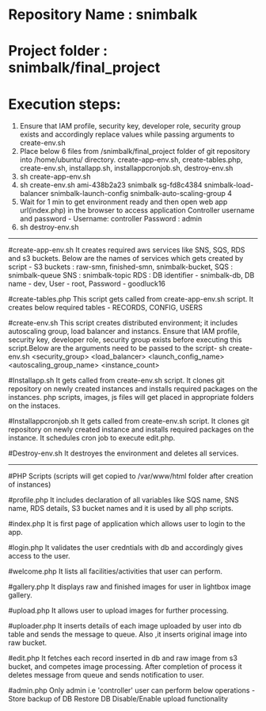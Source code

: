 # Repository Name : snimbalk
# Project folder : snimbalk/final_project
# Execution steps: 
1. Ensure that IAM profile, security key, developer role, security group exists and accordingly replace values while passing arguments to create-env.sh
2. Place below 6 files from /snimbalk/final_project folder of git repository into /home/ubuntu/ directory.
	create-app-env.sh, create-tables.php, create-env.sh, installapp.sh, installappcronjob.sh, destroy-env.sh
3. sh create-app-env.sh
4. sh create-env.sh ami-438b2a23 snimbalk sg-fd8c4384 snimbalk-load-balancer snimbalk-launch-config snimbalk-auto-scaling-group 4
5. Wait for 1 min to get environment ready and then open web app url(index.php) in the browser to access application
	Controller username and password -
	Username: controller
	Password : admin
6. sh destroy-env.sh
-----------------------------------------------------------------------------------------------------------------------------------------------

#create-app-env.sh 
It creates required aws services like SNS, SQS, RDS and s3 buckets. Below are the names of services which gets created by script -
S3 buckets : raw-smn, finished-smn, snimbalk-bucket,
SQS : snimbalk-queue
SNS :  snimbalk-topic 
RDS : DB identifier - snimbalk-db, DB name - dev, User - root, Password - goodluck16

#create-tables.php 
This script gets called from create-app-env.sh script. It creates below required tables -
RECORDS, CONFIG, USERS

#create-env.sh
This script creates distributed environment; it includes autoscaling group, load balancer and instancs. Ensure that IAM profile, security key, developer role, security group exists before executing this script.Below are the arguments need to be passed to the script-
sh create-env.sh <IAM> <key> <security_group> <load_balancer> <launch_config_name> <autoscaling_group_name> <instance_count>

#Installapp.sh 
It gets called from create-env.sh script. It clones git repository on newly created instances and installs required packages on the instances. php scripts, images, js files will get placed in appropriate folders on the instaces.

#Installappcronjob.sh 
It gets called from create-env.sh script. It clones git repository on newly created instance and installs required packages on the instance. It schedules cron job to execute edit.php.

#Destroy-env.sh 
It destroyes the environment and deletes all services.

-------------------------------------------------------------------------------------------------

#PHP Scripts (scripts will get copied to /var/www/html folder after creation of instances)

#profile.php
It includes declaration of all variables like SQS name, SNS name, RDS details, S3 bucket names and it is used by all php scripts.

#index.php
It is first page of application which allows user to login to the app.

#login.php
It validates the user credntials with db and accordingly gives access to the user.

#welcome.php
It lists all facilities/activities that user can perform.

#gallery.php
It displays raw and finished images for user in lightbox image gallery.

#upload.php
It allows user to upload images for further processing.

#uploader.php
It inserts details of each image uploaded by user into db table and sends the message to queue. Also ,it inserts original image into raw bucket.

#edit.php
It fetches each record inserted in db and raw image from s3 bucket, and competes image processing. After completion of process it deletes message from queue and sends notification to user.

#admin.php
Only admin i.e 'controller' user can perform below operations -
Store backup of DB
Restore DB
Disable/Enable upload functionality

